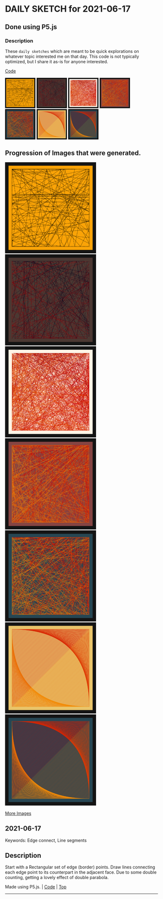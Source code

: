 # DAILY SKETCH for 2021-06-17

## Done using P5.js

### Description

These `daily sketches` which are meant to be quick explorations     on whatever topic interested me on that day. This code is not typically optimized, but I share it as-is     for anyone interested.

[Code](2021-06-17) 

<img src = 'images/keep_2021-06-16-00-09-48.png' width = '100'> <img src = 'images/keep_2021-06-16-00-49-31.png' width = '100'> <img src = 'images/keep_2021-06-16-00-51-50.png' width = '100'> <img src = 'images/keep_2021-06-16-00-52-51.png' width = '100'> <img src = 'images/keep_2021-06-16-00-53-42.png' width = '100'> <img src = 'images/keep_2021-06-16-04-26-46.png' width = '100'> <img src = 'images/keep_2021-06-16-04-28-05.png' width = '100'> 

## Progression of Images that were generated.

<img src = 'images/keep_2021-06-16-00-09-48.png' width = '300'> 
<img src = 'images/keep_2021-06-16-00-49-31.png' width = '300'> 
<img src = 'images/keep_2021-06-16-00-51-50.png' width = '300'> 
<img src = 'images/keep_2021-06-16-00-52-51.png' width = '300'> 
<img src = 'images/keep_2021-06-16-00-53-42.png' width = '300'> 
<img src = 'images/keep_2021-06-16-04-26-46.png' width = '300'> 
<img src = 'images/keep_2021-06-16-04-28-05.png' width = '300'> 


[More Images](2021-06-17/images) 


 ## 2021-06-17
Keywords: Edge connect, Line segments
 

## Description 

 Start with a Rectangular set of edge (border) points. 
 Draw lines connecting each edge point to its counterpart in the adjacent face.
 Due to some double counting, getting a lovely effect of double parabola.
 

Made using P5.js. | [Code](2021/2021-06-17/) | [Top](#daily-sketches) 

-----

